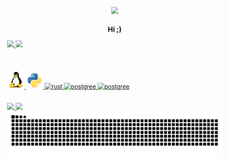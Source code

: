 <div align="center">
  <img height="200" src="https://media.giphy.com/media/v1.Y2lkPTc5MGI3NjExenE3bW5lZG1xNWI3aDZnd2xtdXY2bTI1bDAxc2xtcjVxYmVtYmhhdiZlcD12MV9pbnRlcm5hbF9naWZfYnlfaWQmY3Q9Zw/LHZyixOnHwDDy/giphy.gif"  />
</div>

<div>
  <h3 align="center">Hi ;)</h3>
  <a href="https://github.com/venysssssssssss">
    <img height="180em" src="https://github-readme-stats.vercel.app/api?username=venysssssssssss&show_icons=true&theme=dracula&include_all_commits=true&count_private=true"/>
    <img height="180em" src="https://github-readme-stats.vercel.app/api/top-langs/?username=venysssssssssss&layout=compact&langs_count=7&theme=dracula"/>
  </a>
</div>


###

<div style="display: inline_block"><br>
  <p align="left">
    <a href="https://www.linux.org/" target="_blank" rel="noreferrer">
      <img src="https://raw.githubusercontent.com/devicons/devicon/master/icons/linux/linux-original.svg" alt="linux" width="40" height="40"/>
    </a>
    <a href="https://www.python.org" target="_blank" rel="noreferrer">
      <img src="https://raw.githubusercontent.com/devicons/devicon/master/icons/python/python-original.svg" alt="python" width="40" height="40"/>
    </a>
    <a href="https://www.rust-lang.org" target="_blank" rel="noreferrer">
      <img src="https://static-00.iconduck.com/assets.00/rust-icon-2048x2048-x341msji.png" alt="rust" width="40" height="40"/>
    </a>
    <a href="https://www.postgresql.org/" target="_blank">
      <img src="https://cdn.icon-icons.com/icons2/2415/PNG/512/postgresql_plain_wordmark_logo_icon_146390.png" alt="postgree" width="40" height="40"/>
    </a>
    <a href="https://www.docker.com/" target="_blank">
      <img src="https://cdn.icon-icons.com/icons2/2415/PNG/96/docker_original_wordmark_logo_icon_146557.png" alt="postgree" width="40" height="40"/>
    </a>

    
  </p>
</div>

##
 
<div> 
  <a href="mailto:viniciussport2004@gmail.com">
    <img src="https://img.shields.io/badge/-Gmail-%23333?style=for-the-badge&logo=gmail&logoColor=white" target="_blank"/>
  </a>
  <a href="https://www.linkedin.com/in/vin%C3%ADcius-gon%C3%A7alves-reis-4544a921a?lipi=urn%3Ali%3Apage%3Ad_flagship3_profile_view_base_contact_details%3BeOlF79HGQICtD6MUyPINQQ%3D%3D" target="_blank">
    <img src="https://img.shields.io/badge/-LinkedIn-%230077B5?style=for-the-badge&logo=linkedin&logoColor=white" target="_blank"/>
</div>


<img src="https://raw.githubusercontent.com/venysssssssssss/venysssssssssss/output/snake.svg" alt="Snake animation" /> 



